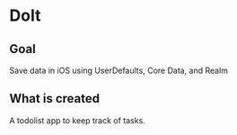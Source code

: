 # DoIt

## Goal

Save data in iOS using UserDefaults, Core Data, and Realm


## What is created

A todolist app to keep track of tasks.
